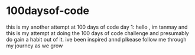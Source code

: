 # 100daysof-code
this is my another attempt at 100 days of code
day 1:
hello , im tanmay and this is my attempt at doing the 100 days of code challenge and presumably do gain a habit out of it. ive been inspired annd plkease follow me through my journey as we grow

